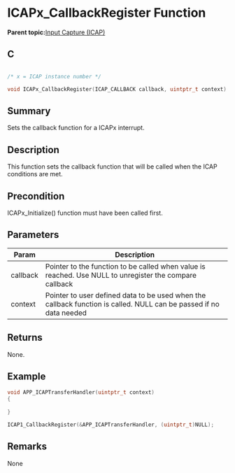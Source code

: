 # ICAPx\_CallbackRegister Function

**Parent topic:**[Input Capture \(ICAP\)](GUID-E126A9DC-A2E6-405E-85E7-9FB676BDEBD2.md)

## C

```c

/* x = ICAP instance number */

void ICAPx_CallbackRegister(ICAP_CALLBACK callback, uintptr_t context)
```

## Summary

Sets the callback function for a ICAPx interrupt.

## Description

This function sets the callback function that will be called when the ICAP<br />conditions are met.

## Precondition

ICAPx\_Initialize\(\) function must have been called first.

## Parameters

|Param|Description|
|-----|-----------|
|callback|Pointer to the function to be called when value is reached. Use NULL to unregister the compare callback|
|context|Pointer to user defined data to be used when the callback function is called. NULL can be passed if no data needed|

## Returns

None.

## Example

```c
void APP_ICAPTransferHandler(uintptr_t context)
{
    
}

ICAP1_CallbackRegister(&APP_ICAPTransferHandler, (uintptr_t)NULL);
```

## Remarks

None

